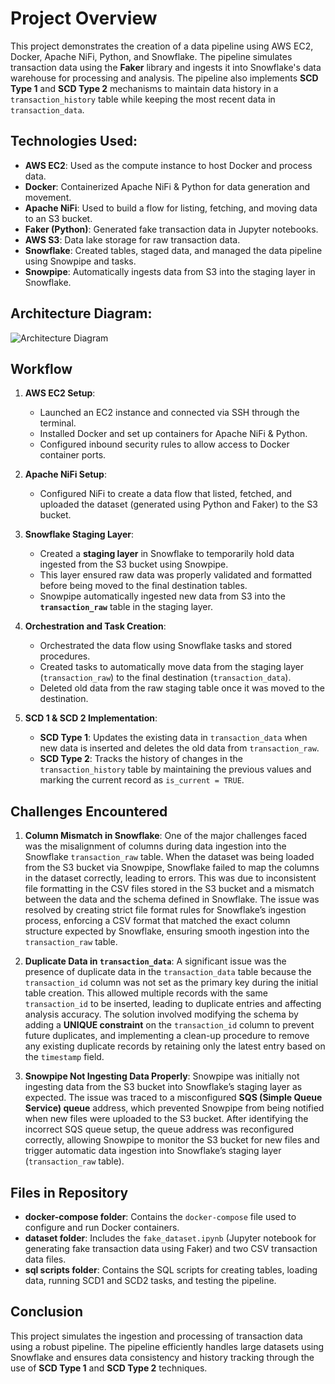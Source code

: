 # Project Overview

This project demonstrates the creation of a data pipeline using AWS EC2, Docker, Apache NiFi, Python, and Snowflake. The pipeline simulates transaction data using the **Faker** library and ingests it into Snowflake's data warehouse for processing and analysis. The pipeline also implements **SCD Type 1** and **SCD Type 2** mechanisms to maintain data history in a `transaction_history` table while keeping the most recent data in `transaction_data`.

## Technologies Used:
- **AWS EC2**: Used as the compute instance to host Docker and process data.
- **Docker**: Containerized Apache NiFi & Python for data generation and movement.
- **Apache NiFi**: Used to build a flow for listing, fetching, and moving data to an S3 bucket.
- **Faker (Python)**: Generated fake transaction data in Jupyter notebooks.
- **AWS S3**: Data lake storage for raw transaction data.
- **Snowflake**: Created tables, staged data, and managed the data pipeline using Snowpipe and tasks.
- **Snowpipe**: Automatically ingests data from S3 into the staging layer in Snowflake.

## Architecture Diagram:
![Architecture Diagram](https://github.com/Reporiff/Snowflake-Streaming-Data-Pipeline/blob/main/Architecture%20Diagram.png)

## Workflow

1. **AWS EC2 Setup**:
    - Launched an EC2 instance and connected via SSH through the terminal.
    - Installed Docker and set up containers for Apache NiFi & Python.
    - Configured inbound security rules to allow access to Docker container ports.

2. **Apache NiFi Setup**:
    - Configured NiFi to create a data flow that listed, fetched, and uploaded the dataset (generated using Python and Faker) to the S3 bucket.

3. **Snowflake Staging Layer**:
    - Created a **staging layer** in Snowflake to temporarily hold data ingested from the S3 bucket using Snowpipe.
    - This layer ensured raw data was properly validated and formatted before being moved to the final destination tables.
    - Snowpipe automatically ingested new data from S3 into the **`transaction_raw`** table in the staging layer.

4. **Orchestration and Task Creation**:
    - Orchestrated the data flow using Snowflake tasks and stored procedures.
    - Created tasks to automatically move data from the staging layer (`transaction_raw`) to the final destination (`transaction_data`).
    - Deleted old data from the raw staging table once it was moved to the destination.

5. **SCD 1 & SCD 2 Implementation**:
    - **SCD Type 1**: Updates the existing data in `transaction_data` when new data is inserted and deletes the old data from `transaction_raw`.
    - **SCD Type 2**: Tracks the history of changes in the `transaction_history` table by maintaining the previous values and marking the current record as `is_current = TRUE`.

## Challenges Encountered

1. **Column Mismatch in Snowflake**: One of the major challenges faced was the misalignment of columns during data ingestion into the Snowflake `transaction_raw` table. When the dataset was being loaded from the S3 bucket via Snowpipe, Snowflake failed to map the columns in the dataset correctly, leading to errors. This was due to inconsistent file formatting in the CSV files stored in the S3 bucket and a mismatch between the data and the schema defined in Snowflake. The issue was resolved by creating strict file format rules for Snowflake’s ingestion process, enforcing a CSV format that matched the exact column structure expected by Snowflake, ensuring smooth ingestion into the `transaction_raw` table.

2. **Duplicate Data in `transaction_data`**: A significant issue was the presence of duplicate data in the `transaction_data` table because the `transaction_id` column was not set as the primary key during the initial table creation. This allowed multiple records with the same `transaction_id` to be inserted, leading to duplicate entries and affecting analysis accuracy. The solution involved modifying the schema by adding a **UNIQUE constraint** on the `transaction_id` column to prevent future duplicates, and implementing a clean-up procedure to remove any existing duplicate records by retaining only the latest entry based on the `timestamp` field.

3. **Snowpipe Not Ingesting Data Properly**: Snowpipe was initially not ingesting data from the S3 bucket into Snowflake’s staging layer as expected. The issue was traced to a misconfigured **SQS (Simple Queue Service) queue** address, which prevented Snowpipe from being notified when new files were uploaded to the S3 bucket. After identifying the incorrect SQS queue setup, the queue address was reconfigured correctly, allowing Snowpipe to monitor the S3 bucket for new files and trigger automatic data ingestion into Snowflake’s staging layer (`transaction_raw` table).

## Files in Repository

- **docker-compose folder**: Contains the `docker-compose` file used to configure and run Docker containers.
- **dataset folder**: Includes the `fake_dataset.ipynb` (Jupyter notebook for generating fake transaction data using Faker) and two CSV transaction data files.
- **sql scripts folder**: Contains the SQL scripts for creating tables, loading data, running SCD1 and SCD2 tasks, and testing the pipeline.

## Conclusion

This project simulates the ingestion and processing of transaction data using a robust pipeline. The pipeline efficiently handles large datasets using Snowflake and ensures data consistency and history tracking through the use of **SCD Type 1** and **SCD Type 2** techniques.
